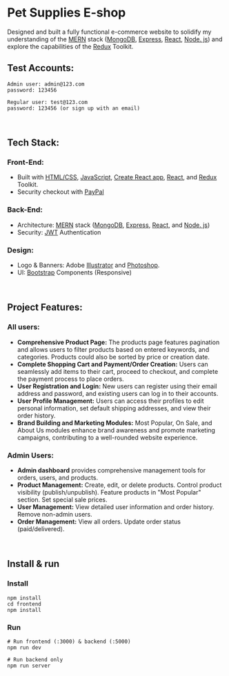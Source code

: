 # Pet Supplies E-shop
 
 Designed and built a fully functional e-commerce website to solidify my understanding of the [MERN](https://www.mongodb.com/resources/languages/mern-stack) stack ([MongoDB](https://www.mongodb.com/), [Express](https://expressjs.com/), [React](https://react.dev/), [Node. js](https://nodejs.org/en/)) and explore the capabilities of the [Redux](https://redux.js.org/) Toolkit.
 
 Test Accounts:
 --------------------------
 ```
 Admin user: admin@123.com
 password: 123456
 
 Regular user: test@123.com
 password: 123456 (or sign up with an email)

 ```
 <br/>
 
 Tech Stack:
 --------------------------
 ### Front-End:
 * Built with [HTML/CSS](https://www.w3schools.com/html/html_css.asp), [JavaScript](https://developer.mozilla.org/en-US/docs/Web/JavaScript), [Create React app](https://create-react-app.dev/), [React](https://react.dev/), and [Redux](https://redux.js.org/) Toolkit.
 * Security checkout with [PayPal](https://www.paypal.com/)
   
 ### Back-End:
 * Architecture: [MERN](https://www.mongodb.com/resources/languages/mern-stack) stack ([MongoDB](https://www.mongodb.com/), [Express](https://expressjs.com/), [React](https://react.dev/), and [Node. js](https://nodejs.org/en/)) 
 * Security: [JWT](https://jwt.io/) Authentication
 
 ### Design:
 * Logo & Banners: Adobe [Illustrator](https://www.adobe.com/uk/products/illustrator.html) and [Photoshop](https://www.adobe.com/uk/products/photoshop.html).
 * UI: [Bootstrap](https://getbootstrap.com/) Components (Responsive)
 <br/>
 
 
 Project Features:
 --------------------------
 ### All users:
 *   <b>Comprehensive Product Page:</b> The products page features pagination and allows users to filter products based on entered keywords, and categories. Products could also be sorted by price or creation date.
 *   <b>Complete Shopping Cart and Payment/Order Creation:</b> Users can seamlessly add items to their cart, proceed to checkout, and complete the payment process to place orders.
 *   <b>User Registration and Login:</b> New users can register using their email address and password, and existing users can log in to their accounts.
 *   <b>User Profile Management:</b> Users can access their profiles to edit personal information, set default shipping addresses, and view their order history.
 *   <b>Brand Building and Marketing Modules:</b> Most Popular, On Sale, and About Us modules enhance brand awareness and promote marketing campaigns, contributing to a well-rounded website experience.
 
   ### Admin Users:
 *  <b>Admin dashboard</b> provides comprehensive management tools for orders, users, and products.
 *  <b>Product Management:</b> Create, edit, or delete products. Control product visibility (publish/unpublish). Feature products in "Most Popular" section. Set special sale prices.
 *  <b>User Management:</b> View detailed user information and order history. Remove non-admin users.
 *  <b>Order Management:</b> View all orders. Update order status (paid/delivered).
 <br/>
 
 
 Install & run
 --------------------------
 ### Install
 ```
 npm install
 cd frontend
 npm install
 ```
 ### Run
 ```
 # Run frontend (:3000) & backend (:5000)
 npm run dev
 
 # Run backend only
 npm run server
 ```

